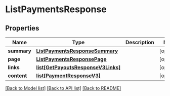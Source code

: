 # ListPaymentsResponse

## Properties
Name | Type | Description | Notes
------------ | ------------- | ------------- | -------------
**summary** | [**ListPaymentsResponseSummary**](ListPaymentsResponseSummary.md) |  | [optional] 
**page** | [**ListPaymentsResponsePage**](ListPaymentsResponsePage.md) |  | [optional] 
**links** | [**list[GetPayoutsResponseV3Links]**](GetPayoutsResponseV3Links.md) |  | [optional] 
**content** | [**list[PaymentResponseV3]**](PaymentResponseV3.md) |  | [optional] 

[[Back to Model list]](../README.md#documentation-for-models) [[Back to API list]](../README.md#documentation-for-api-endpoints) [[Back to README]](../README.md)


